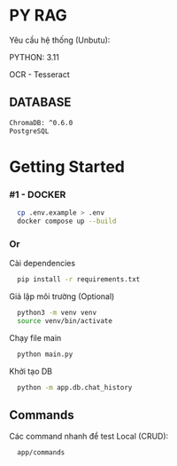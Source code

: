 
# PY RAG

Yêu cầu hệ thống (Unbutu):

PYTHON: 3.11

OCR - Tesseract

## DATABASE
```bash
ChromaDB: ^0.6.0
PostgreSQL
```

# Getting Started
### #1 - DOCKER
```bash
  cp .env.example > .env
  docker compose up --build
```
### Or

Cài dependencies

```bash
  pip install -r requirements.txt
```

Giả lập môi trường (Optional)

```bash
  python3 -m venv venv
  source venv/bin/activate
```

Chạy file main

```bash
  python main.py
```


Khởi tạo DB

```bash
  python -m app.db.chat_history
```

## Commands
Các command nhanh để test Local (CRUD):

```bash
  app/commands
```